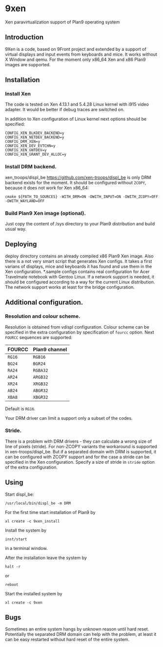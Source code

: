 # 9xen

Xen paravirtualization support of Plan9 operating system

## Introduction

9Xen is a code, based on 9Front project and extended by a support of virtual displays and input events from keyboards and mice.
It works without X Window and qemu.
For the moment only x86_64 Xen and x86 Plan9 images are supported.

## Installation

### Install Xen

The code is tested on Xen 4.13.1 and 5.4.28 Linux kernel with i915 video adapter.
It would be better if debug traces are switched on.

In addition to Xen configuration of Linux kernel next options should be specified:
```
CONFIG_XEN_BLKDEV_BACKEND=y
CONFIG_XEN_NETDEV_BACKEND=y
CONFIG_DRM_XEN=y
CONFIG_XEN_DEV_EVTCHN=y
CONFIG_XEN_GNTDEV=y
CONFIG_XEN_GRANT_DEV_ALLOC=y
```

### Install DRM backend.

xen_troops/displ_be <https://github.com/xen-troops/displ_be> is only DRM backend exists for the moment.
It should be configured without `ZCOPY`, because it does not work for Xen x86_64:
```
cmake ${PATH_TO_SOURCES} -WITH_DRM=ON -DWITH_INPUT=ON -DWITH_ZCOPY=OFF -DWITH_WAYLAND=OFF
```

### Build Plan9 Xen image (optional).

Just copy the content of /sys directory to your Plan9 distribution and build usual way.

## Deploying

deploy directory contains an already compiled x86 Plan9 Xen image.
Also there is a not very smart script that generates Xen configs.
It takes a first varians of displays, mice and keyboards it has found and use them in the Xen configuration.
*.sample configs contains real configuration for Acer Travelmate notebook with Gentoo Linux.
If a network support is needed, it should be configured according to a way for the current Linux distribution.
The network support works at least for the bridge configuration.

## Additional configuration.

### Resolution and colour scheme.

Resolution is obtained from vdispl configuration. Colour scheme can be specified in the extra configuration by specification of `fourcc` option.
Next `FOURCC` sequences are supported:


| FOURCC | Plan9 channel |
| --- | --- |
| `RG16` | `RGB16` |
| `BG24` | `BGR24` |
| `RA24` | `RGBA32` |
| `AR24` | `ARGB32` |
| `XR24` | `XRGB32` |
| `AB24` | `ABGR32` |
| `XBA8` | `XBGR32` |


Default is `RG16`.

Your DRM driver can limit a support only a subset of the codes.

### Stride.

There is a problem with DRM drivers - they can calculate a wrong size of line of pixels (stride).
For non-ZCOPY variants the workaround is supported in xen-troops/displ_be.
But if a separated domain with DRM is supported, it can be configured with ZCOPY support and for the case a stride can be specified in the Xen configuration.
Specify a size of stride in `stride` option of the extra configuration.

## Using

Start displ_be:
```
/usr/local/bin/displ_be -m DRM
```

For the first time start installation of Plan9 by
```
xl create -c 9xen_install
```

Install the system by
```
inst/start
```
in a terminal window.

After the installation leave the system by
```
halt -r
```
or
```
reboot
```

Start the installed system by
```
xl create -c 9xen
```

## Bugs

Sometimes an entire system hangs by unknown reason until hard reset. Potentially the separated DRM domain can help with the problem, at least it can be easy restarted without hard reset of the entire system.
